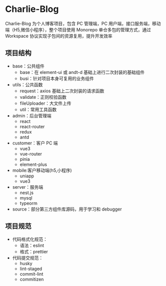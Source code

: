 # Charlie-Blog

Charlie-Blog 为个人博客项目，包含 PC 管理端，PC 用户端，接口服务端，移动端（H5,微信小程序），整个项目使用 Monorepo 单仓多包的管理方式，通过 Workspace 协议实现子包间的资源复用，提升开发效率

## 项目结构

- base：公共组件
  - base：在 element-ui 或 andt-d 基础上进行二次封装的基础组件
  - busi：针对项目本身可复用的业务组件
- utils：公共函数
  - request：axios 基础上二次封装的请求函数
  - validate：正则校验函数
  - fileUploader：大文件上传
  - util：常用工具函数
- admin：后台管理端
  - react
  - react-router
  - redux
  - antd
- customer：客户 PC 端
  - vue3
  - vue-router
  - pinia
  - element-plus
- mobile:客户移动端(h5,小程序)
  - uniapp
  - vue3
- server：服务端
  - nest.js
  - mysql
  - typeorm
- source：部分第三方组件库源码，用于学习和 debugger

## 项目规范

- 代码格式化规范：
  - 语法：eslint
  - 格式：prettier
- 代码提交规范：
  - husky
  - lint-staged
  - commit-lint
  - commitizen
